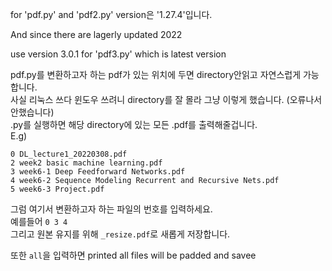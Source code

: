 
for 'pdf.py' and 'pdf2.py' version은 '1.27.4'입니다. 

And since there are lagerly updated 2022  

use version 3.0.1 for 'pdf3.py' which is latest version

pdf.py를 변환하고자 하는 pdf가 있는 위치에 두면 directory안읽고 자연스럽게 가능합니다.  
사실 리눅스 쓰다 윈도우 쓰려니 directory를 잘 몰라 그냥 이렇게 했습니다. (오류나서 안했습니다)  
.py를 실행하면 해당 directory에 있는 모든 .pdf를 출력해줄겁니다.  
E.g)  
```
0 DL_lecture1_20220308.pdf
2 week2 basic machine learning.pdf
3 week6-1 Deep Feedforward Networks.pdf
4 week6-2 Sequence Modeling Recurrent and Recursive Nets.pdf
5 week6-3 Project.pdf
```
그럼 여기서 변환하고자 하는 파일의 번호를 입력하세요.  
예를들어 `0 3 4`  
그리고 원본 유지를 위해 `_resize.pdf`로 새롭게 저장합니다.  

또한 `all`을 입력하면 printed all files will be padded and savee
